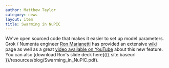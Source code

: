 ```yaml
---
author: Matthew Taylor
category: news
layout: item
title: Swarming in NuPIC
---
```


We've open sourced code that makes it easier to set up model parameters.
Grok / Numenta engineer [Ron Marianetti](https://github.com/rmarianetti) has
provided an extensive [wiki](https://github.com/numenta/nupic/wiki/Running-Swarms)
page as well as a great
<a href="http://www.youtube.com/watch?v=xYPKjKQ4YZ0" rel="prettyPhoto" title="Swarming in NuPIC Video">video available on YouTube</a>
about this new feature. You can also
[download Ron's slide deck here]({{ site.baseurl }}/resources/blog/Swarming_in_NuPIC.pdf).
